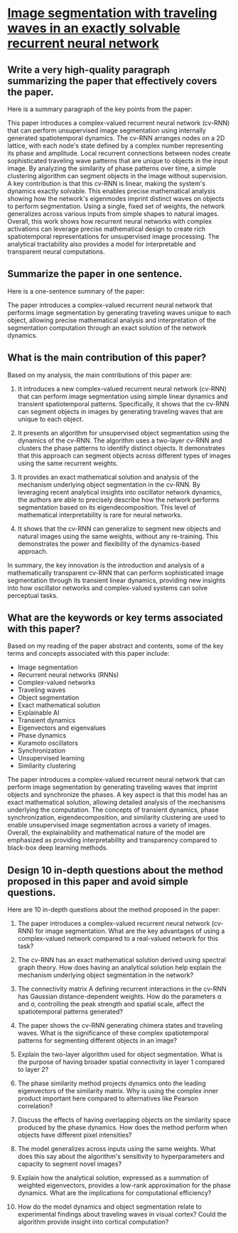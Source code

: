 # [Image segmentation with traveling waves in an exactly solvable recurrent   neural network](https://arxiv.org/abs/2311.16943)

## Write a very high-quality paragraph summarizing the paper that effectively covers the paper.

 Here is a summary paragraph of the key points from the paper:

This paper introduces a complex-valued recurrent neural network (cv-RNN) that can perform unsupervised image segmentation using internally generated spatiotemporal dynamics. The cv-RNN arranges nodes on a 2D lattice, with each node's state defined by a complex number representing its phase and amplitude. Local recurrent connections between nodes create sophisticated traveling wave patterns that are unique to objects in the input image. By analyzing the similarity of phase patterns over time, a simple clustering algorithm can segment objects in the image without supervision. A key contribution is that this cv-RNN is linear, making the system's dynamics exactly solvable. This enables precise mathematical analysis showing how the network's eigenmodes imprint distinct waves on objects to perform segmentation. Using a single, fixed set of weights, the network generalizes across various inputs from simple shapes to natural images. Overall, this work shows how recurrent neural networks with complex activations can leverage precise mathematical design to create rich spatiotemporal representations for unsupervised image processing. The analytical tractability also provides a model for interpretable and transparent neural computations.


## Summarize the paper in one sentence.

 Here is a one-sentence summary of the paper:

The paper introduces a complex-valued recurrent neural network that performs image segmentation by generating traveling waves unique to each object, allowing precise mathematical analysis and interpretation of the segmentation computation through an exact solution of the network dynamics.


## What is the main contribution of this paper?

 Based on my analysis, the main contributions of this paper are:

1. It introduces a new complex-valued recurrent neural network (cv-RNN) that can perform image segmentation using simple linear dynamics and transient spatiotemporal patterns. Specifically, it shows that the cv-RNN can segment objects in images by generating traveling waves that are unique to each object. 

2. It presents an algorithm for unsupervised object segmentation using the dynamics of the cv-RNN. The algorithm uses a two-layer cv-RNN and clusters the phase patterns to identify distinct objects. It demonstrates that this approach can segment objects across different types of images using the same recurrent weights.

3. It provides an exact mathematical solution and analysis of the mechanism underlying object segmentation in the cv-RNN. By leveraging recent analytical insights into oscillator network dynamics, the authors are able to precisely describe how the network performs segmentation based on its eigendecomposition. This level of mathematical interpretability is rare for neural networks.

4. It shows that the cv-RNN can generalize to segment new objects and natural images using the same weights, without any re-training. This demonstrates the power and flexibility of the dynamics-based approach.

In summary, the key innovation is the introduction and analysis of a mathematically transparent cv-RNN that can perform sophisticated image segmentation through its transient linear dynamics, providing new insights into how oscillator networks and complex-valued systems can solve perceptual tasks.


## What are the keywords or key terms associated with this paper?

 Based on my reading of the paper abstract and contents, some of the key terms and concepts associated with this paper include:

- Image segmentation
- Recurrent neural networks (RNNs) 
- Complex-valued networks
- Traveling waves
- Object segmentation
- Exact mathematical solution 
- Explainable AI
- Transient dynamics
- Eigenvectors and eigenvalues
- Phase dynamics
- Kuramoto oscillators
- Synchronization
- Unsupervised learning
- Similarity clustering

The paper introduces a complex-valued recurrent neural network that can perform image segmentation by generating traveling waves that imprint objects and synchronize the phases. A key aspect is that this model has an exact mathematical solution, allowing detailed analysis of the mechanisms underlying the computation. The concepts of transient dynamics, phase synchronization, eigendecomposition, and similarity clustering are used to enable unsupervised image segmentation across a variety of images. Overall, the explainability and mathematical nature of the model are emphasized as providing interpretability and transparency compared to black-box deep learning methods.


## Design 10 in-depth questions about the method proposed in this paper and avoid simple questions.

 Here are 10 in-depth questions about the method proposed in the paper:

1. The paper introduces a complex-valued recurrent neural network (cv-RNN) for image segmentation. What are the key advantages of using a complex-valued network compared to a real-valued network for this task?

2. The cv-RNN has an exact mathematical solution derived using spectral graph theory. How does having an analytical solution help explain the mechanism underlying object segmentation in the network?

3. The connectivity matrix A defining recurrent interactions in the cv-RNN has Gaussian distance-dependent weights. How do the parameters α and σ, controlling the peak strength and spatial scale, affect the spatiotemporal patterns generated?  

4. The paper shows the cv-RNN generating chimera states and traveling waves. What is the significance of these complex spatiotemporal patterns for segmenting different objects in an image?

5. Explain the two-layer algorithm used for object segmentation. What is the purpose of having broader spatial connectivity in layer 1 compared to layer 2? 

6. The phase similarity method projects dynamics onto the leading eigenvectors of the similarity matrix. Why is using the complex inner product important here compared to alternatives like Pearson correlation?

7. Discuss the effects of having overlapping objects on the similarity space produced by the phase dynamics. How does the method perform when objects have different pixel intensities?

8. The model generalizes across inputs using the same weights. What does this say about the algorithm's sensitivity to hyperparameters and capacity to segment novel images? 

9. Explain how the analytical solution, expressed as a summation of weighted eigenvectors, provides a low-rank approximation for the phase dynamics. What are the implications for computational efficiency?

10. How do the model dynamics and object segmentation relate to experimental findings about traveling waves in visual cortex? Could the algorithm provide insight into cortical computation?
